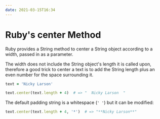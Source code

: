 ```yaml
---
date: 2021-03-15T16:34
---
```


# Ruby's center Method

Ruby provides a String method to center a String object according to a width,
passed in as a parameter.

The width does not include the String object's length it is called upon,
therefore a good trick to center a text is to add the String length plus an
even number for the space surrounding it.

```ruby
text = 'Nicky Larson'

text.center(text.length + 4)  # => "  Nicky Larson  "
```

The default padding string is a whitespace (`' '`) but it can be modified:

```ruby
text.center(text.length + 4, '*')  # => "**Nicky Larson**"
```
